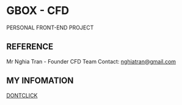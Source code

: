 # GBOX - CFD
PERSONAL FRONT-END PROJECT

## REFERENCE
Mr Nghia Tran - Founder CFD Team
Contact: nghiatran@gmail.com

## MY INFOMATION
[DONTCLICK](https://justalink.qwerty.com)